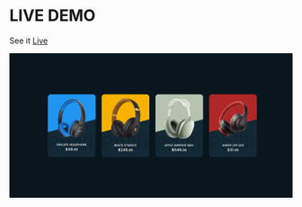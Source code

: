 # LIVE DEMO

See it [Live](https://smart-product-card.web.app/)

<p align="center"> 
    <img src="gif/smartproductcard.gif" align="center"></img>
</p>
